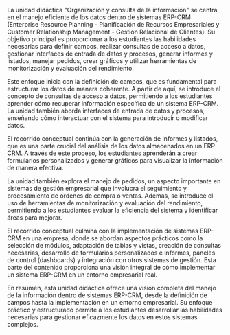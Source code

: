 La unidad didáctica "Organización y consulta de la información" se centra en el manejo eficiente de los datos dentro de sistemas ERP-CRM (Enterprise Resource Planning - Planificación de Recursos Empresariales y Customer Relationship Management - Gestión Relacional de Clientes). Su objetivo principal es proporcionar a los estudiantes las habilidades necesarias para definir campos, realizar consultas de acceso a datos, gestionar interfaces de entrada de datos y procesos, generar informes y listados, manejar pedidos, crear gráficos y utilizar herramientas de monitorización y evaluación del rendimiento.

Este enfoque inicia con la definición de campos, que es fundamental para estructurar los datos de manera coherente. A partir de aquí, se introduce el concepto de consultas de acceso a datos, permitiendo a los estudiantes aprender cómo recuperar información específica de un sistema ERP-CRM. La unidad también aborda interfaces de entrada de datos y procesos, enseñando cómo interactuar con el sistema para introducir o modificar datos.

El recorrido conceptual continúa con la generación de informes y listados, que es una parte crucial del análisis de los datos almacenados en un ERP-CRM. A través de este proceso, los estudiantes aprenderán a crear formularios personalizados y generar gráficos para visualizar la información de manera efectiva.

La unidad también explora el manejo de pedidos, un aspecto importante en sistemas de gestión empresarial que involucra el seguimiento y procesamiento de órdenes de compra o ventas. Además, se introduce el uso de herramientas de monitorización y evaluación del rendimiento, permitiendo a los estudiantes evaluar la eficiencia del sistema y identificar áreas para mejorar.

El recorrido conceptual culmina con la implementación de sistemas ERP-CRM en una empresa, donde se abordan aspectos prácticos como la selección de módulos, adaptación de tablas y vistas, creación de consultas necesarias, desarrollo de formularios personalizados e informes, paneles de control (dashboards) y integración con otros sistemas de gestión. Esta parte del contenido proporciona una visión integral de cómo implementar un sistema ERP-CRM en un entorno empresarial real.

En resumen, esta unidad didáctica ofrece una visión completa del manejo de la información dentro de sistemas ERP-CRM, desde la definición de campos hasta la implementación en un entorno empresarial. Su enfoque práctico y estructurado permite a los estudiantes desarrollar las habilidades necesarias para gestionar eficazmente los datos en estos sistemas complejos.
